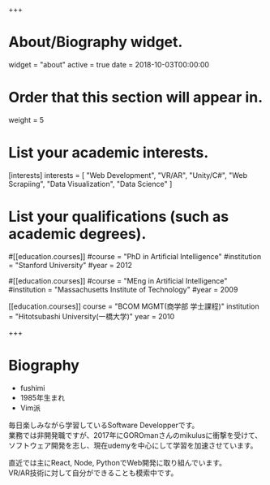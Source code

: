 +++
# About/Biography widget.
widget = "about"
active = true
date = 2018-10-03T00:00:00

# Order that this section will appear in.
weight = 5

# List your academic interests.
[interests]
  interests = [
    "Web Development",
    "VR/AR",
    "Unity/C#",
    "Web Scrapiing",
    "Data Visualization",
    "Data Science"
  ]

# List your qualifications (such as academic degrees).
#[[education.courses]]
  #course = "PhD in Artificial Intelligence"
  #institution = "Stanford University"
  #year = 2012

#[[education.courses]]
  #course = "MEng in Artificial Intelligence"
  #institution = "Massachusetts Institute of Technology"
  #year = 2009

[[education.courses]]
  course = "BCOM MGMT(商学部 学士課程)"
  institution = "Hitotsubashi University(一橋大学)"
  year = 2010
 
+++

# Biography

* fushimi
* 1985年生まれ    
* Vim派

毎日楽しみながら学習しているSoftware Developperです。    
業務では非開発職ですが、2017年にGOROmanさんのmikulusに衝撃を受けて、ソフトウェア開発を志し、現在udemyを中心にして学習を加速させています。    

直近では主にReact, Node, PythonでWeb開発に取り組んでいます。  
VR/AR技術に対して自分ができることも模索中です。  
<br>
